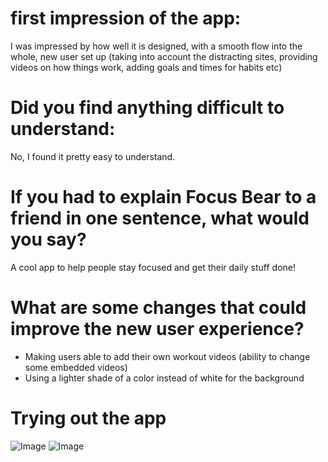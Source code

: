 # first impression of the app:

I was impressed by how well it is designed, with a smooth flow into the whole, new user set up (taking into account the distracting sites, providing videos on how things work, adding goals and times for habits etc)

# Did you find anything difficult to understand:

No, I found it pretty easy to understand.

# If you had to explain Focus Bear to a friend in one sentence, what would you say?

A cool app to help people stay focused and get their daily stuff done!

# What are some changes that could improve the new user experience?

- Making users able to add their own workout videos (ability to change some embedded videos)
- Using a lighter shade of a color instead of white for the background


# Trying out the app


![Image](https://github.com/user-attachments/assets/d9497a34-ed1c-4856-8f23-d03614d021b3)
![Image](https://github.com/user-attachments/assets/45627d8e-79b5-4438-a6d2-b61f1f216664)
